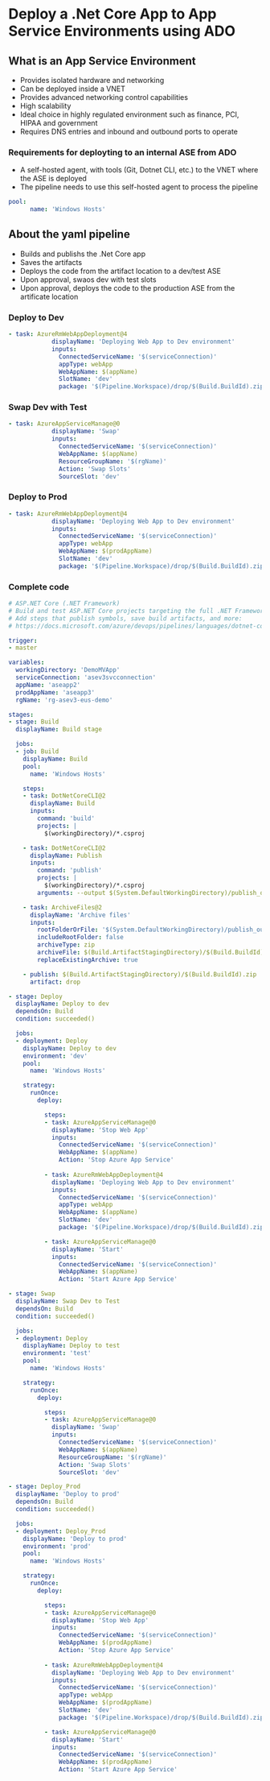 # Deploy a .Net Core App to App Service Environments using ADO


## What is an App Service Environment

- Provides isolated hardware and networking
- Can be deployed inside a VNET
- Provides advanced networking control capabilities
- High scalability
- Ideal choice in highly regulated environment such as finance, PCI, HIPAA and government
- Requires DNS entries and inbound and outbound ports to operate

### Requirements for deployting to an internal ASE from ADO

- A self-hosted agent, with tools (Git, Dotnet CLI, etc.) to the VNET where the ASE is deployed
- The pipeline needs to use this self-hosted agent to process the pipeline

```yaml
pool:
      name: 'Windows Hosts'
```

## About the yaml pipeline

- Builds and publishs the .Net Core app
- Saves the artifacts
- Deploys the code from the artifact location to a dev/test ASE
- Upon approval, swaos dev with test slots
- Upon approval, deploys the code to the production ASE from the artificate location

### Deploy to Dev

```yaml
- task: AzureRmWebAppDeployment@4
            displayName: 'Deploying Web App to Dev environment'
            inputs:
              ConnectedServiceName: '$(serviceConnection)'
              appType: webApp
              WebAppName: $(appName)
              SlotName: 'dev'
              package: '$(Pipeline.Workspace)/drop/$(Build.BuildId).zip'
```

### Swap Dev with Test

```yaml
- task: AzureAppServiceManage@0
            displayName: 'Swap'
            inputs:
              ConnectedServiceName: '$(serviceConnection)'
              WebAppName: $(appName)
              ResourceGroupName: '$(rgName)'
              Action: 'Swap Slots'
              SourceSlot: 'dev'
```

### Deploy to Prod

```yaml
- task: AzureRmWebAppDeployment@4
            displayName: 'Deploying Web App to Dev environment'
            inputs:
              ConnectedServiceName: '$(serviceConnection)'
              appType: webApp
              WebAppName: $(prodAppName)
              SlotName: 'dev'
              package: '$(Pipeline.Workspace)/drop/$(Build.BuildId).zip'
```

### Complete code

```yaml
# ASP.NET Core (.NET Framework)
# Build and test ASP.NET Core projects targeting the full .NET Framework.
# Add steps that publish symbols, save build artifacts, and more:
# https://docs.microsoft.com/azure/devops/pipelines/languages/dotnet-core

trigger:
- master

variables:
  workingDirectory: 'DemoMVApp'
  serviceConnection: 'asev3svcconnection'
  appName: 'aseapp2'
  prodAppName: 'aseapp3'
  rgName: 'rg-asev3-eus-demo'

stages:
- stage: Build
  displayName: Build stage

  jobs:
  - job: Build
    displayName: Build
    pool:
      name: 'Windows Hosts'

    steps:
    - task: DotNetCoreCLI@2
      displayName: Build
      inputs:
        command: 'build'
        projects: |
          $(workingDirectory)/*.csproj

    - task: DotNetCoreCLI@2
      displayName: Publish
      inputs:
        command: 'publish'
        projects: |
          $(workingDirectory)/*.csproj
        arguments: --output $(System.DefaultWorkingDirectory)/publish_output --configuration Release

    - task: ArchiveFiles@2
      displayName: 'Archive files'
      inputs:
        rootFolderOrFile: '$(System.DefaultWorkingDirectory)/publish_output'
        includeRootFolder: false
        archiveType: zip
        archiveFile: $(Build.ArtifactStagingDirectory)/$(Build.BuildId).zip
        replaceExistingArchive: true

    - publish: $(Build.ArtifactStagingDirectory)/$(Build.BuildId).zip
      artifact: drop

- stage: Deploy
  displayName: Deploy to dev
  dependsOn: Build
  condition: succeeded()      

  jobs:
  - deployment: Deploy
    displayName: Deploy to dev
    environment: 'dev'
    pool:
      name: 'Windows Hosts'

    strategy:
      runOnce:
        deploy:

          steps:
          - task: AzureAppServiceManage@0
            displayName: 'Stop Web App'
            inputs:
              ConnectedServiceName: '$(serviceConnection)'
              WebAppName: $(appName)
              Action: 'Stop Azure App Service'
          
          - task: AzureRmWebAppDeployment@4
            displayName: 'Deploying Web App to Dev environment'
            inputs:
              ConnectedServiceName: '$(serviceConnection)'
              appType: webApp
              WebAppName: $(appName)
              SlotName: 'dev'
              package: '$(Pipeline.Workspace)/drop/$(Build.BuildId).zip'

          - task: AzureAppServiceManage@0
            displayName: 'Start'
            inputs:
              ConnectedServiceName: '$(serviceConnection)'
              WebAppName: $(appName)
              Action: 'Start Azure App Service'

- stage: Swap
  displayName: Swap Dev to Test
  dependsOn: Build
  condition: succeeded()      

  jobs:
  - deployment: Deploy
    displayName: Deploy to test
    environment: 'test'
    pool:
      name: 'Windows Hosts'

    strategy:
      runOnce:
        deploy:

          steps:
          - task: AzureAppServiceManage@0
            displayName: 'Swap'
            inputs:
              ConnectedServiceName: '$(serviceConnection)'
              WebAppName: $(appName)
              ResourceGroupName: '$(rgName)'
              Action: 'Swap Slots'
              SourceSlot: 'dev'

- stage: Deploy_Prod
  displayName: 'Deploy to prod'
  dependsOn: Build
  condition: succeeded()      

  jobs:
  - deployment: Deploy_Prod
    displayName: 'Deploy to prod'
    environment: 'prod'
    pool:
      name: 'Windows Hosts'

    strategy:
      runOnce:
        deploy:

          steps:
          - task: AzureAppServiceManage@0
            displayName: 'Stop Web App'
            inputs:
              ConnectedServiceName: '$(serviceConnection)'
              WebAppName: $(prodAppName)
              Action: 'Stop Azure App Service'
          
          - task: AzureRmWebAppDeployment@4
            displayName: 'Deploying Web App to Dev environment'
            inputs:
              ConnectedServiceName: '$(serviceConnection)'
              appType: webApp
              WebAppName: $(prodAppName)
              SlotName: 'dev'
              package: '$(Pipeline.Workspace)/drop/$(Build.BuildId).zip'

          - task: AzureAppServiceManage@0
            displayName: 'Start'
            inputs:
              ConnectedServiceName: '$(serviceConnection)'
              WebAppName: $(prodAppName)
              Action: 'Start Azure App Service'
```              
